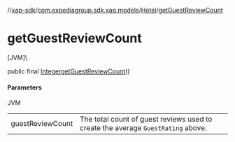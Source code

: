 //[xap-sdk](../../../index.md)/[com.expediagroup.sdk.xap.models](../index.md)/[Hotel](index.md)/[getGuestReviewCount](get-guest-review-count.md)

# getGuestReviewCount

[JVM]\

public final [Integer](https://docs.oracle.com/javase/8/docs/api/java/lang/Integer.html)[getGuestReviewCount](get-guest-review-count.md)()

#### Parameters

JVM

| | |
|---|---|
| guestReviewCount | The total count of guest reviews used to create the average `GuestRating` above. |
